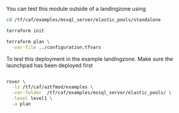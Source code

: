 You can test this module outside of a landingzone using

```bash
cd /tf/caf/examples/mssql_server/elastic_pools/standalone

terraform init

terraform plan \
  -var-file ../configuration.tfvars 

```

To test this deployment in the example landingzone. Make sure the launchpad has been deployed first

```bash

rover \
  -lz /tf/caf/aztfmod/examples \
  -var-folder  /tf/caf/examples/mssql_server/elastic_pools/ \
  -level level1 \
  -a plan

```